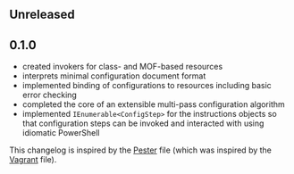 ## Unreleased

## 0.1.0
 - created invokers for class- and MOF-based resources
 - interprets minimal configuration document format
 - implemented binding of configurations to resources including basic error checking
 - completed the core of an extensible multi-pass configuration algorithm
 - implemented `IEnumerable<ConfigStep>` for the instructions objects so that configuration steps can be invoked and interacted with using idiomatic PowerShell

This changelog is inspired by the 
[Pester](https://github.com/pester/Pester/blob/master/CHANGELOG.md) file 
(which was inspired by the
[Vagrant](https://github.com/mitchellh/vagrant/blob/master/CHANGELOG.md) 
file).
